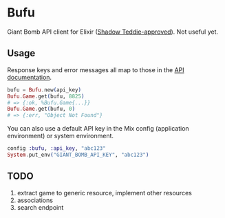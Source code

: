 # Bufu

Giant Bomb API client for Elixir ([Shadow Teddie-approved](https://youtu.be/C2n0T_2SM_4?t=3m52s)). Not useful yet.

## Usage

Response keys and error messages all map to those in the [API documentation](http://www.giantbomb.com/api/documentation).

```elixir
bufu = Bufu.new(api_key)
Bufu.Game.get(bufu, 8825)
# => {:ok, %Bufu.Game{...}}
Bufu.Game.get(bufu, 0)
# => {:err, "Object Not Found"}
```

You can also use a default API key in the Mix config (application environment) or system environment.

```elixir
config :bufu, :api_key, "abc123"
System.put_env("GIANT_BOMB_API_KEY", "abc123")
```

## TODO

1. extract game to generic resource, implement other resources
2. associations
3. search endpoint
